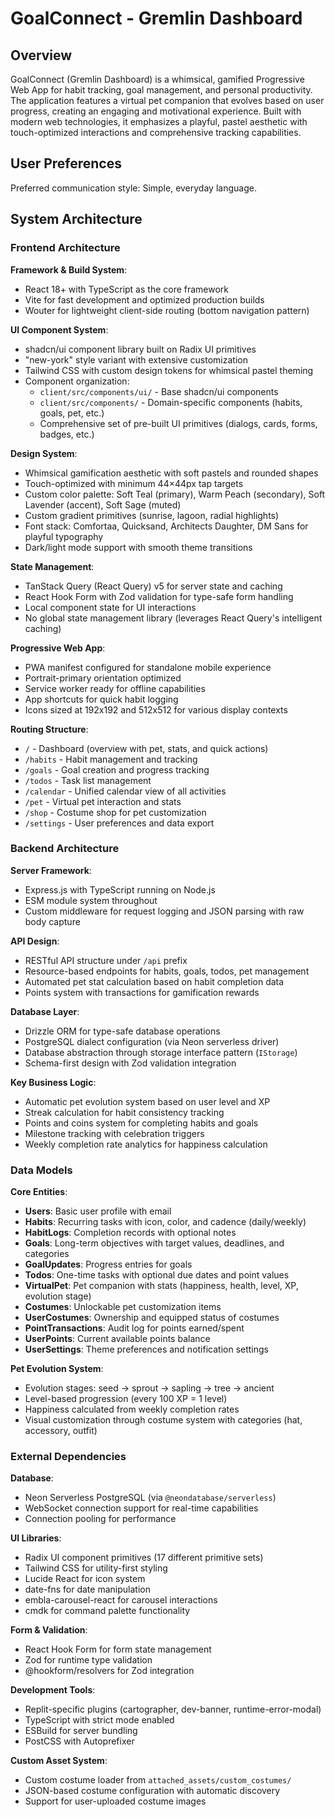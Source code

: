 # GoalConnect - Gremlin Dashboard

## Overview

GoalConnect (Gremlin Dashboard) is a whimsical, gamified Progressive Web App for habit tracking, goal management, and personal productivity. The application features a virtual pet companion that evolves based on user progress, creating an engaging and motivational experience. Built with modern web technologies, it emphasizes a playful, pastel aesthetic with touch-optimized interactions and comprehensive tracking capabilities.

## User Preferences

Preferred communication style: Simple, everyday language.

## System Architecture

### Frontend Architecture

**Framework & Build System**:
- React 18+ with TypeScript as the core framework
- Vite for fast development and optimized production builds
- Wouter for lightweight client-side routing (bottom navigation pattern)

**UI Component System**:
- shadcn/ui component library built on Radix UI primitives
- "new-york" style variant with extensive customization
- Tailwind CSS with custom design tokens for whimsical pastel theming
- Component organization:
  - `client/src/components/ui/` - Base shadcn/ui components
  - `client/src/components/` - Domain-specific components (habits, goals, pet, etc.)
  - Comprehensive set of pre-built UI primitives (dialogs, cards, forms, badges, etc.)

**Design System**:
- Whimsical gamification aesthetic with soft pastels and rounded shapes
- Touch-optimized with minimum 44×44px tap targets
- Custom color palette: Soft Teal (primary), Warm Peach (secondary), Soft Lavender (accent), Soft Sage (muted)
- Custom gradient primitives (sunrise, lagoon, radial highlights)
- Font stack: Comfortaa, Quicksand, Architects Daughter, DM Sans for playful typography
- Dark/light mode support with smooth theme transitions

**State Management**:
- TanStack Query (React Query) v5 for server state and caching
- React Hook Form with Zod validation for type-safe form handling
- Local component state for UI interactions
- No global state management library (leverages React Query's intelligent caching)

**Progressive Web App**:
- PWA manifest configured for standalone mobile experience
- Portrait-primary orientation optimized
- Service worker ready for offline capabilities
- App shortcuts for quick habit logging
- Icons sized at 192x192 and 512x512 for various display contexts

**Routing Structure**:
- `/` - Dashboard (overview with pet, stats, and quick actions)
- `/habits` - Habit management and tracking
- `/goals` - Goal creation and progress tracking
- `/todos` - Task list management
- `/calendar` - Unified calendar view of all activities
- `/pet` - Virtual pet interaction and stats
- `/shop` - Costume shop for pet customization
- `/settings` - User preferences and data export

### Backend Architecture

**Server Framework**:
- Express.js with TypeScript running on Node.js
- ESM module system throughout
- Custom middleware for request logging and JSON parsing with raw body capture

**API Design**:
- RESTful API structure under `/api` prefix
- Resource-based endpoints for habits, goals, todos, pet management
- Automated pet stat calculation based on habit completion data
- Points system with transactions for gamification rewards

**Database Layer**:
- Drizzle ORM for type-safe database operations
- PostgreSQL dialect configuration (via Neon serverless driver)
- Database abstraction through storage interface pattern (`IStorage`)
- Schema-first design with Zod validation integration

**Key Business Logic**:
- Automatic pet evolution system based on user level and XP
- Streak calculation for habit consistency tracking
- Points and coins system for completing habits and goals
- Milestone tracking with celebration triggers
- Weekly completion rate analytics for happiness calculation

### Data Models

**Core Entities**:
- **Users**: Basic user profile with email
- **Habits**: Recurring tasks with icon, color, and cadence (daily/weekly)
- **HabitLogs**: Completion records with optional notes
- **Goals**: Long-term objectives with target values, deadlines, and categories
- **GoalUpdates**: Progress entries for goals
- **Todos**: One-time tasks with optional due dates and point values
- **VirtualPet**: Pet companion with stats (happiness, health, level, XP, evolution stage)
- **Costumes**: Unlockable pet customization items
- **UserCostumes**: Ownership and equipped status of costumes
- **PointTransactions**: Audit log for points earned/spent
- **UserPoints**: Current available points balance
- **UserSettings**: Theme preferences and notification settings

**Pet Evolution System**:
- Evolution stages: seed → sprout → sapling → tree → ancient
- Level-based progression (every 100 XP = 1 level)
- Happiness calculated from weekly completion rates
- Visual customization through costume system with categories (hat, accessory, outfit)

### External Dependencies

**Database**:
- Neon Serverless PostgreSQL (via `@neondatabase/serverless`)
- WebSocket connection support for real-time capabilities
- Connection pooling for performance

**UI Libraries**:
- Radix UI component primitives (17 different primitive sets)
- Tailwind CSS for utility-first styling
- Lucide React for icon system
- date-fns for date manipulation
- embla-carousel-react for carousel interactions
- cmdk for command palette functionality

**Form & Validation**:
- React Hook Form for form state management
- Zod for runtime type validation
- @hookform/resolvers for Zod integration

**Development Tools**:
- Replit-specific plugins (cartographer, dev-banner, runtime-error-modal)
- TypeScript with strict mode enabled
- ESBuild for server bundling
- PostCSS with Autoprefixer

**Custom Asset System**:
- Custom costume loader from `attached_assets/custom_costumes/`
- JSON-based costume configuration with automatic discovery
- Support for user-uploaded costume images